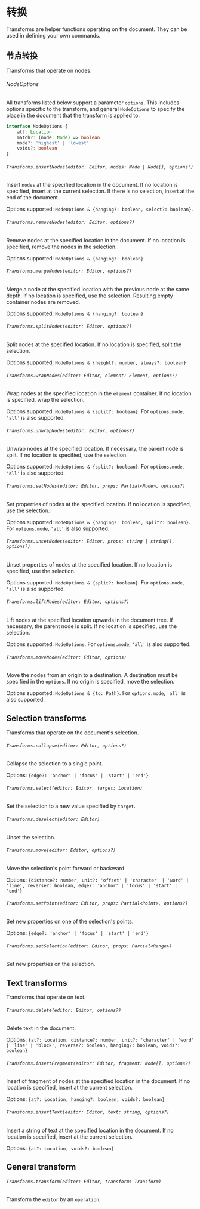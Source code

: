 # 转换

Transforms are helper functions operating on the document. They can be used in defining your own commands.

## 节点转换

Transforms that operate on nodes.

###### NodeOptions

All transforms listed below support a parameter `options`. This includes options specific to the transform, and general `NodeOptions` to specify the place in the document that the transform is applied to. 

```typescript
interface NodeOptions {
    at?: Location
    match?: (node: Node) => boolean
    mode?: 'highest' | 'lowest'
    voids?: boolean
}
```

###### `Transforms.insertNodes(editor: Editor, nodes: Node | Node[], options?)`

Insert `nodes` at the specified location in the document.  If no location is specified, insert at the current selection. If there is no selection, insert at the end of the document.

Options supported: `NodeOptions & {hanging?: boolean, select?: boolean}`. 

###### `Transforms.removeNodes(editor: Editor, options?)`

Remove nodes at the specified location in the document. If no location is specified, remove the nodes in the selection. 

Options supported: `NodeOptions & {hanging?: boolean}` 

###### `Transforms.mergeNodes(editor: Editor, options?)`

Merge a node at the specified location with the previous node at the same depth. If no location is specified, use the selection. Resulting empty container nodes are removed.

Options supported: `NodeOptions & {hanging?: boolean}`

###### `Transforms.splitNodes(editor: Editor, options?)`

Split nodes at the specified location. If no location is specified, split the selection.

Options supported: `NodeOptions & {height?: number, always?: boolean}` 

###### `Transforms.wrapNodes(editor: Editor, element: Element, options?)`

Wrap nodes at the specified location in the `element` container. If no location is specified, wrap the selection.

Options supported: `NodeOptions & {split?: boolean}`. For `options.mode`, `'all'` is also supported.

###### `Transforms.unwrapNodes(editor: Editor, options?)`

Unwrap nodes at the specified location. If necessary, the parent node is split. If no location is specified, use the selection.

Options supported: `NodeOptions & {split?: boolean}`. For `options.mode`, `'all'` is also supported.

###### `Transforms.setNodes(editor: Editor, props: Partial<Node>, options?)`

Set properties of nodes at the specified location. If no location is specified, use the selection.

Options supported: `NodeOptions & {hanging?: boolean, split?: boolean}`. For `options.mode`, `'all'` is also supported.

###### `Transforms.unsetNodes(editor: Editor, props: string | string[], options?)`

Unset properties of nodes at the specified location. If no location is specified, use the selection.

Options supported: `NodeOptions & {split?: boolean}`. For `options.mode`, `'all'` is also supported.

###### `Transforms.liftNodes(editor: Editor, options?)`

Lift nodes at the specified location upwards in the document tree. If necessary, the parent node is split. If no location is specified, use the selection.

Options supported: `NodeOptions`. For `options.mode`, `'all'` is also supported.

###### `Transforms.moveNodes(editor: Editor, options)`

Move the nodes from an origin to a destination. A destination must be specified in the `options`.  If no origin is specified, move the selection.

Options supported: `NodeOptions & {to: Path}`. For `options.mode`, `'all'` is also supported.

## Selection transforms

Transforms that operate on the document's selection.

###### `Transforms.collapse(editor: Editor, options?)`

Collapse the selection to a single point.

Options:  `{edge?: 'anchor' | 'focus' | 'start' | 'end'}`

###### `Transforms.select(editor: Editor, target: Location)`

Set the selection to a new value specified by `target`.

###### `Transforms.deselect(editor: Editor)`

Unset the selection.

###### `Transforms.move(editor: Editor, options?)`

Move the selection's point forward or backward.

Options: `{distance?: number, unit?: 'offset' | 'character' | 'word' | 'line', reverse?: boolean, edge?: 'anchor' | 'focus' | 'start' | 'end'}`

###### `Transforms.setPoint(editor: Editor, props: Partial<Point>, options?)`

Set new properties on one of the selection's points.

Options: `{edge?: 'anchor' | 'focus' | 'start' | 'end'}`

###### `Transforms.setSelection(editor: Editor, props: Partial<Range>)`

Set new properties on the selection.

## Text transforms

Transforms that operate on text.

###### `Transforms.delete(editor: Editor, options?)`

Delete text in the document.

Options: `{at?: Location, distance?: number, unit?: 'character' | 'word' | 'line' | 'block', reverse?: boolean, hanging?: boolean, voids?: boolean}`

###### `Transforms.insertFragment(editor: Editor, fragment: Node[], options?)`

Insert of fragment of nodes at the specified location in the document. If no location is specified, insert at the current selection.

Options: `{at?: Location, hanging?: boolean, voids?: boolean}`

###### `Transforms.insertText(editor: Editor, text: string, options?)`

Insert a string of text at the specified location in the document. If no location is specified, insert at the current selection.

Options: `{at?: Location, voids?: boolean}`

## General transform

###### `Transforms.transform(editor: Editor, transform: Transform)`

Transform the `editor` by an `operation`.
